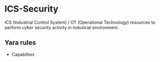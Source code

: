 # ICS-Security
ICS (Industrial Control System) / OT (Operational Technology) resources to perform cyber security activity in industrial environment.

## Yara rules
- Capabilties